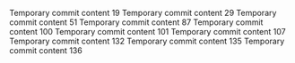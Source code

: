 Temporary commit content 19
Temporary commit content 29
Temporary commit content 51
Temporary commit content 87
Temporary commit content 100
Temporary commit content 101
Temporary commit content 107
Temporary commit content 132
Temporary commit content 135
Temporary commit content 136
